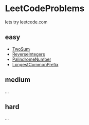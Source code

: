 # LeetCodeProblems
lets try leetcode.com

## easy
- [TwoSum](https://github.com/Striker007/LeetCodeProblems/tree/master/hashtable/1_TwoSum)
- [ReverseIntegers](https://github.com/Striker007/LeetCodeProblems/tree/master/math/7_ReverseInteger)
- [PalindromeNumber](https://github.com/Striker007/LeetCodeProblems/tree/master/math/9_PalindromeNumber)
- [LongestCommonPrefix](https://github.com/Striker007/LeetCodeProblems/tree/master/math/14_LongestCommonPrefix)

## medium
...

## hard
...

